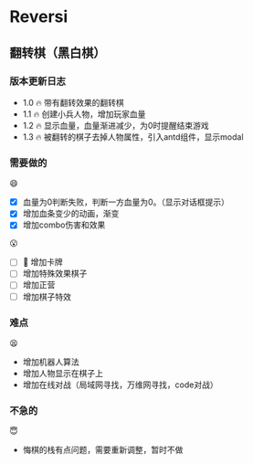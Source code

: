 # Reversi

## 翻转棋（黑白棋）

### 版本更新日志

- 1.0 :fire: 带有翻转效果的翻转棋
- 1.1 :fire: 创建小兵人物，增加玩家血量
- 1.2 :fire: 显示血量，血量渐进减少，为0时提醒结束游戏
- 1.3 :fire: 被翻转的棋子去掉人物属性，引入antd组件，显示modal

### 需要做的

:smile:

- [x] 血量为0判断失败，判断一方血量为0。（显示对话框提示）
- [x] 增加血条变少的动画，渐变
- [x] 增加combo伤害和效果

:open_mouth:

- [ ] :rocket: 增加卡牌
- [ ] 增加特殊效果棋子
- [ ] 增加正营
- [ ] 增加棋子特效

### 难点

:tired_face:

- 增加机器人算法
- 增加人物显示在棋子上
- 增加在线对战（局域网寻找，万维网寻找，code对战）

### 不急的

:innocent:

- 悔棋的栈有点问题，需要重新调整，暂时不做
